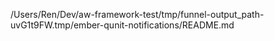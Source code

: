 /Users/Ren/Dev/aw-framework-test/tmp/funnel-output_path-uvG1t9FW.tmp/ember-qunit-notifications/README.md